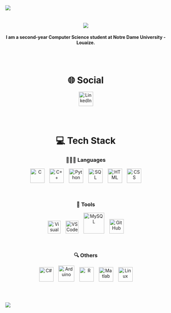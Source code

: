 <img src="https://github.com/ayhamsbh/ayhamsbh/assets/155199728/71fdbe6a-fd47-43fb-9673-b99af62379c7">

<h1 align="center">
    <img src="https://readme-typing-svg.herokuapp.com/?font=Righteous&size=35&center=true&vCenter=true&width=500&height=70&duration=4000&lines=Hi+There!+👋;+I'm+Ayham+Bouhamdan!;" />
</h1>

<h4 align="center">I am a second-year Computer Science student at Notre Dame University - Louaize.</h4>

<br><br>

<h1 align="center">🌐 Social</h1>
<p align="center">
    <img alt="LinkedIn" width="45px" src="https://cdn.jsdelivr.net/gh/devicons/devicon/icons/linkedin/linkedin-original.svg" />
</p>


<br><br>

<h1 align="center">💻 Tech Stack</h1>

<h3 align="center">👨🏻‍💻 Languages</h3>

<p align="center">
    <img alt="C" width="45px" src="https://cdn.jsdelivr.net/gh/devicons/devicon@latest/icons/c/c-original.svg" />&nbsp;&nbsp;&nbsp;
    <img alt="C++" width="45px" src="https://cdn.jsdelivr.net/gh/devicons/devicon@latest/icons/cplusplus/cplusplus-original.svg" />&nbsp;&nbsp;&nbsp;
    <a href="https://www.python.org/"><img alt="Python" width="45px" src="https://cdn.jsdelivr.net/gh/devicons/devicon@latest/icons/python/python-original.svg" /></a>&nbsp;&nbsp;&nbsp;
    <img alt="SQL" width="45px" src="https://cdn.jsdelivr.net/gh/devicons/devicon@latest/icons/azuresqldatabase/azuresqldatabase-original.svg" />&nbsp;&nbsp;&nbsp;
    <img alt="HTML" width="45px" src="https://cdn.jsdelivr.net/gh/devicons/devicon@latest/icons/html5/html5-original.svg" />&nbsp;&nbsp;&nbsp;
    <img alt="CSS" width="45px" src="https://cdn.jsdelivr.net/gh/devicons/devicon@latest/icons/css3/css3-original.svg" />
</p>


<br>

<h3 align="center">🧰 Tools</h3>

<p align="center">
    <img alt="Visual Studio" width="40px" src="https://cdn.jsdelivr.net/gh/devicons/devicon@latest/icons/visualstudio/visualstudio-original.svg" />&nbsp;&nbsp;&nbsp;
    <img alt="VS Code" width="40px" src="https://cdn.jsdelivr.net/gh/devicons/devicon@latest/icons/vscode/vscode-original.svg" />&nbsp;&nbsp;&nbsp;
    <a href="https://www.mysql.com/"><img alt="MySQL" width="65px" src="https://cdn.jsdelivr.net/gh/devicons/devicon@latest/icons/mysql/mysql-original-wordmark.svg" /></a>&nbsp;&nbsp;&nbsp;
    <a href="https://github.com/ayhamsbh"><img alt="GitHub" width="45px" src="https://cdn.jsdelivr.net/gh/devicons/devicon@latest/icons/github/github-original.svg" /></a>
</p>

<br>

<h3 align="center">🔍 Others</h3>

<p align="center">
    <img alt="C#" width="45px" src="https://cdn.jsdelivr.net/gh/devicons/devicon@latest/icons/csharp/csharp-original.svg" />&nbsp;&nbsp;&nbsp;
    <a href="https://www.arduino.cc/"><img alt="Arduino" width="50px" src="https://cdn.jsdelivr.net/gh/devicons/devicon@latest/icons/arduino/arduino-original-wordmark.svg" /></a>&nbsp;&nbsp;&nbsp;
    <img alt="R" width="45px" src="https://cdn.jsdelivr.net/gh/devicons/devicon@latest/icons/r/r-original.svg" />&nbsp;&nbsp;&nbsp;
    <img alt="Matlab" width="45px" src="https://cdn.jsdelivr.net/gh/devicons/devicon@latest/icons/matlab/matlab-original.svg" />&nbsp;&nbsp;&nbsp;
    <img alt="Linux" width="45px" src="https://cdn.jsdelivr.net/gh/devicons/devicon/icons/linux/linux-original.svg" />
</p>

<br><br>

<img src="https://github.com/ayhamsbh/ayhamsbh/assets/155199728/71fdbe6a-fd47-43fb-9673-b99af62379c7">

